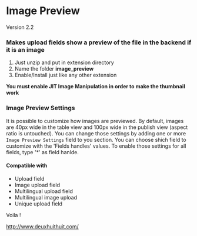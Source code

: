 # Image Preview

Version 2.2

### Makes upload fields show a preview of the file in the backend if it is an image 

1. Just unzip and put in extension directory 
2. Name the folder **image_preview** 
3. Enable/Install just like any other extension 

**You must enable JIT Image Manipulation in order to make the thumbnail work**

### Image Preview Settings

It is possible to customize how images are previewed. By default, images are 40px wide in the table view
and 100px wide in the publish view (aspect ratio is untouched).
You can change those settings by adding one or more `Image Preview Settings` field to you section.
You can choose shich field to customize with the 'Fields handles' values.
To enable those settings for all fields, type '*' as field hanlde.

#### Compatible with

- Upload field
- Image upload field
- Multilingual upload field 
- Multilingual image upload
- Unique upload field

Voila !

http://www.deuxhuithuit.com/

